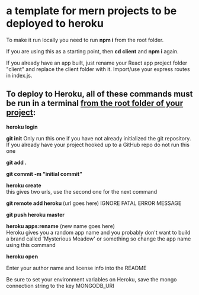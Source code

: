 # a template for mern projects to be deployed to heroku

To make it run locally you need to run <b>npm i</b> from the root folder.

If you are using this as a starting point, then <b>cd client</b> and <b>npm i</b> again.

If you already have an app built, just rename your React app project folder "client" and replace the client folder with it. Import/use your express routes in index.js.

## To deploy to Heroku, all of these commands must be run in a terminal <u>from the root folder of your project</u>:

<b>heroku login</b>

<b>git init</b> Only run this one if you have not already initialized the git repository. If you already have your project hooked up to a GitHub repo do not run this one

<b>git add .</b>

<b>git commit -m “initial commit”</b>

<b>heroku create</b>  
this gives two urls, use the second one for the next command

<b>git remote add heroku </b>(url goes here)
IGNORE FATAL ERROR MESSAGE

<b>git push heroku master</b>

<b>heroku apps:rename</b> (new name goes here) <br/>
Heroku gives you a random app name and you probably don't want to build a brand called 'Mysterious Meadow' or something so change the app name using this command

<b>heroku open</b>

Enter your author name and license info into the README

Be sure to set your environment variables on Heroku, save the mongo connection string to the key MONGODB_URI
